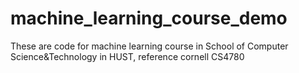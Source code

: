 # machine_learning_course_demo
These are code for machine learning course in School of Computer Science&Technology in HUST, reference cornell CS4780
